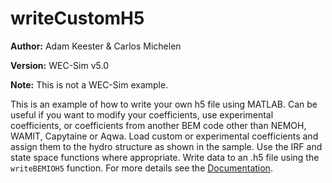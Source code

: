 # writeCustomH5

**Author:**  	Adam Keester & Carlos Michelen

**Version:** 	WEC-Sim v5.0

**Note:**	This is not a WEC-Sim example.

This is an example of how to write your own h5 file using MATLAB.
Can be useful if you want to modify your coefficients, use experimental coefficients, or coefficients from another BEM code other than NEMOH, WAMIT, Capytaine or Aqwa.
Load custom or experimental coefficients and assign them to the hydro structure as shown in the sample. 
Use the IRF and state space functions where appropriate. 
Write data to an .h5 file using the ``writeBEMIOH5`` function.
For more details see the [Documentation](https://wec-sim.github.io/WEC-Sim/main/user/advanced_features.html#writing-your-own-h5-file).